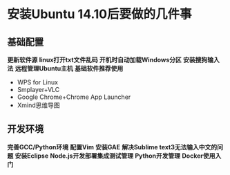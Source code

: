 # 安装Ubuntu 14.10后要做的几件事
## 基础配置
**更新软件源**
**linux打开txt文件乱码**
**开机时自动加载Windows分区**
**安装搜狗输入法**
**远程管理Ubuntu主机**
**基础软件推荐使用**
* WPS for Linux 
* Smplayer+VLC
* Google Chrome+Chrome App Launcher
* Xmind思维导图





## 开发环境
**完善GCC/Python环境**
**配置Vim**
**安装GAE**
**解决Sublime text3无法输入中文的问题**
**安装Eclipse**
**Node.js开发部署集成测试管理**
**Python开发管理**
**Docker使用入门**

